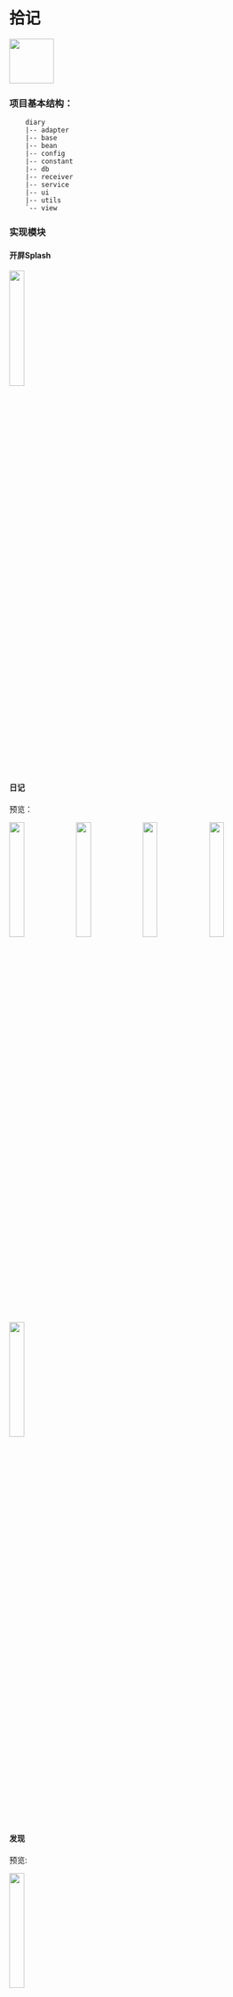 # 拾记
<img src="https://libx-1253438335.cos.ap-chengdu.myqcloud.com/shiji/icon_round.png" width="80px" height="80px">

### 项目基本结构：
```
    diary
    |-- adapter
    |-- base
    |-- bean
    |-- config
    |-- constant
    |-- db
    |-- receiver
    |-- service
    |-- ui
    |-- utils
    `-- view
```

### 实现模块

#### 开屏Splash

<img src="https://libx-1253438335.cos.ap-chengdu.myqcloud.com//readme-static20200606001650.png"  width="23%"/>

#### 日记
预览：

<img src="https://libx-1253438335.cos.ap-chengdu.myqcloud.com//readme-static20200606001215.png" width="23%" >

<img src="https://libx-1253438335.cos.ap-chengdu.myqcloud.com//readme-static20200606001652.png" width="23%"/>
<img src="https://libx-1253438335.cos.ap-chengdu.myqcloud.com//readme-static20200606001849.png" width="23%"/>

<img src="https://libx-1253438335.cos.ap-chengdu.myqcloud.com//readme-static20200606001850.png" width="23%"/>
<img src="https://libx-1253438335.cos.ap-chengdu.myqcloud.com//readme-static20200606001214.png"  width="23%"/>

#### 发现
预览:

<img src="https://libx-1253438335.cos.ap-chengdu.myqcloud.com//readme-static20200606001209.png"  width="23%"/>

#### 精选
预览：

<img src="https://libx-1253438335.cos.ap-chengdu.myqcloud.com//readme-static20200606001216.png"  width="23%"/>
<img src="https://libx-1253438335.cos.ap-chengdu.myqcloud.com//readme-static20200606001211.png"  width="23%"/>

#### 我的
预览：

<img src="https://libx-1253438335.cos.ap-chengdu.myqcloud.com//readme-static20200606001210.png"  width="23%"/>
<img src="https://libx-1253438335.cos.ap-chengdu.myqcloud.com//readme-static20200606001651.png"  width="23%"/>

### 使用的开源项目

- [square/okhttp](https://github.com/square/okhttp)  OkHttp ：一个HTTP + SPDY 的网络请求库。
- [FasterXML/jackson](https://github.com/FasterXML/jackson) Jackson：一个Json 解析和生成库。
- [bumptech/glide](https://github.com/bumptech/glide)Glide 图片加载和缓存库。
- [JakeWharton/butterknife](https://github.com/JakeWharton/butterknife/) ButterKnife View 注入类库。
- [chrisjenx/Calligraphy](https://github.com/chrisjenx/Calligraphy)Calligraphy 是一个自定义字体的类库。
- [JakeWharton/hugo](https://github.com/JakeWharton/hugo)Hugo 一个通过注解的方法来实现日志功能的类库。
- [smartrefresh](https://github.com/scwang90/SmartRefreshLayout) Android下拉刷新上拉加载框架

### 体验

<img src="https://libx-1253438335.cos.ap-chengdu.myqcloud.com//readme-static20200606002910.png" width="100px" height="100px"/>

[点此下载](https://shiji-1253438335.cos.ap-beijing.myqcloud.com/app.apk)